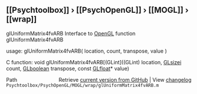 ## [[Psychtoolbox]] &#8250; [[PsychOpenGL]] &#8250; [[MOGL]] &#8250; [[wrap]]

glUniformMatrix4fvARB  Interface to [OpenGL](OpenGL) function glUniformMatrix4fvARB  
  
usage:  glUniformMatrix4fvARB( location, count, transpose, value )  
  
C function:  void glUniformMatrix4fvARB[(GLint]((GLint) location, [GLsizei](GLsizei) count, [GLboolean](GLboolean) transpose, const [GLfloat](GLfloat)\* value)  




<div class="code_header" style="text-align:right;">
  <span style="float:left;">Path&nbsp;&nbsp;</span> <span class="counter">Retrieve <a href=
  "https://raw.github.com/Psychtoolbox-3/Psychtoolbox-3/beta/Psychtoolbox/PsychOpenGL/MOGL/wrap/glUniformMatrix4fvARB.m">current version from GitHub</a> | View <a href=
  "https://github.com/Psychtoolbox-3/Psychtoolbox-3/commits/beta/Psychtoolbox/PsychOpenGL/MOGL/wrap/glUniformMatrix4fvARB.m">changelog</a></span>
</div>
<div class="code">
  <code>Psychtoolbox/PsychOpenGL/MOGL/wrap/glUniformMatrix4fvARB.m</code>
</div>

